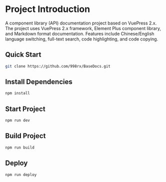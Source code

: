 # Project Introduction

A component library (API) documentation project based on VuePress 2.x. The project uses VuePress 2.x framework, Element Plus component library, and Markdown format documentation. Features include Chinese/English language switching, full-text search, code highlighting, and code copying.

## Quick Start

```bash
git clone https://github.com/998rx/BaseDocs.git
```

## Install Dependencies

```bash
npm install
```

## Start Project

```bash
npm run dev
```

## Build Project

```bash
npm run build
```

## Deploy

```bash
npm run deploy
```
